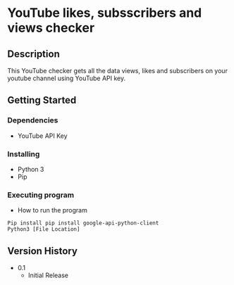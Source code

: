 # YouTube likes, subsscribers and views checker

## Description

This YouTube checker gets all the data views, likes and subscribers on your youtube channel using YouTube API key.

## Getting Started

### Dependencies

* YouTube API Key

### Installing

* Python 3
* Pip

### Executing program

* How to run the program
```
Pip install pip install google-api-python-client
Python3 [File Location]
```

## Version History

* 0.1
    * Initial Release
